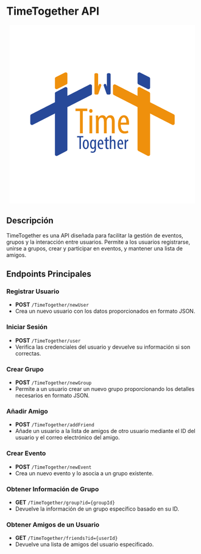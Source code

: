 # TimeTogether API

<p align="center">
  <img src="./imagenes/Logo.png" alt="TimeTogether Logo" />
</p>

## Descripción
TimeTogether es una API diseñada para facilitar la gestión de eventos, grupos y la interacción entre usuarios. Permite a los usuarios registrarse, unirse a grupos, crear y participar en eventos, y mantener una lista de amigos.

## Endpoints Principales

### Registrar Usuario
- **POST** `/TimeTogether/newUser`
- Crea un nuevo usuario con los datos proporcionados en formato JSON.

### Iniciar Sesión
- **POST** `/TimeTogether/user`
- Verifica las credenciales del usuario y devuelve su información si son correctas.

### Crear Grupo
- **POST** `/TimeTogether/newGroup`
- Permite a un usuario crear un nuevo grupo proporcionando los detalles necesarios en formato JSON.

### Añadir Amigo
- **POST** `/TimeTogether/addFriend`
- Añade un usuario a la lista de amigos de otro usuario mediante el ID del usuario y el correo electrónico del amigo.

### Crear Evento
- **POST** `/TimeTogether/newEvent`
- Crea un nuevo evento y lo asocia a un grupo existente.

### Obtener Información de Grupo
- **GET** `/TimeTogether/group?id={groupId}`
- Devuelve la información de un grupo específico basado en su ID.

### Obtener Amigos de un Usuario
- **GET** `/TimeTogether/friends?id={userId}`
- Devuelve una lista de amigos del usuario especificado.
